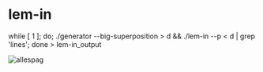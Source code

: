 # lem-in

while [ 1 ]; do; ./generator --big-superposition > d && ./lem-in --p < d | grep 'lines'; done > lem-in_output

![allespag](https://images.alphacoders.com/566/566328.jpg)
